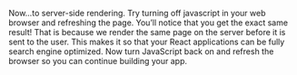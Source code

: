 Now…to server-side rendering. Try turning off javascript in your web browser and refreshing the page. You’ll notice that you get the exact same result! That is because we render the same page on the server before it is sent to the user. This makes it so that your React applications can be fully search engine optimized.
Now turn JavaScript back on and refresh the browser so you can continue building your app.